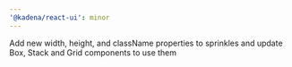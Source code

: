 ```yaml
---
'@kadena/react-ui': minor
---
```


Add new width, height, and className properties to sprinkles and update Box, Stack and Grid
components to use them

